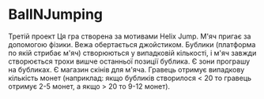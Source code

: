 # BallNJumping
Третій проект
Ця гра створена за мотивами Helix Jump.
М'яч пригає за допомогою фізики. Вежа обертається джойстиком. Бублики (платформа по якій стрибає м'яч) створюються у випадковій кількості, і м'яч завжди створюється трохи вишче останньої позиції бублика. Є зони програшу на бубликах. Є магазин скінів для м'яча. Гравець отримує випадкову кількість монет (наприклад: якщо бубликів створилося < 20 то гравець отримує 2-5 монет, а якщо > 20 то 9-12 монет). 
